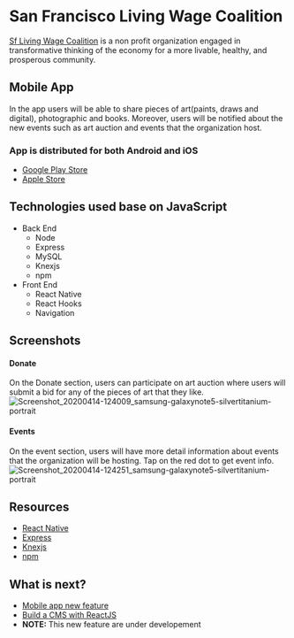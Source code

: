 # San Francisco Living Wage Coalition
[Sf Living Wage Coalition](https://www.livingwage-sf.org/) is a non profit organization engaged in transformative thinking of the economy for a more livable, healthy, and prosperous community.

## Mobile App
In the app users will be able to share pieces of art(paints, draws and digital), photographic and books. Moreover, users will be notified about the new events such as art auction and events that the organization host.

### App is distributed for both Android and iOS
* [Google Play Store](https://play.google.com/store/apps/details?id=com.sfLiving.sflivingwagecoalition&hl=en)
* [Apple Store](https://apps.apple.com/us/app/id1510663811)

## Technologies used base on JavaScript
* Back End
  * Node
  * Express
  * MySQL
  * Knexjs
  * npm
* Front End
  * React Native
  * React Hooks
  * Navigation

## Screenshots
#### Donate
On the Donate section, users can participate on art auction where users will submit a bid for any of the pieces of art that they like.
![Screenshot_20200414-124009_samsung-galaxynote5-silvertitanium-portrait](https://user-images.githubusercontent.com/27458911/95143311-96812900-072a-11eb-9bfb-63663c2679c3.png)

#### Events
On the event section, users will have more detail information about events that the organization will be hosting. Tap on the red dot to get event info.
![Screenshot_20200414-124251_samsung-galaxynote5-silvertitanium-portrait](https://user-images.githubusercontent.com/27458911/95143732-b9f8a380-072b-11eb-9fae-2855291b24e2.png)

## Resources
* [React Native](https://reactnative.dev/)
* [Express](https://expressjs.com/)
* [Knexjs](http://knexjs.org/)
* [npm](https://www.npmjs.com/)

## What is next?
* [Mobile app new feature](https://github.com/jmejiamu/sflivingwagenewfeature)
* [Build a CMS with ReactJS](https://github.com/jmejiamu/mobile-sf-admin)
* __NOTE:__ This new feature are under developement
